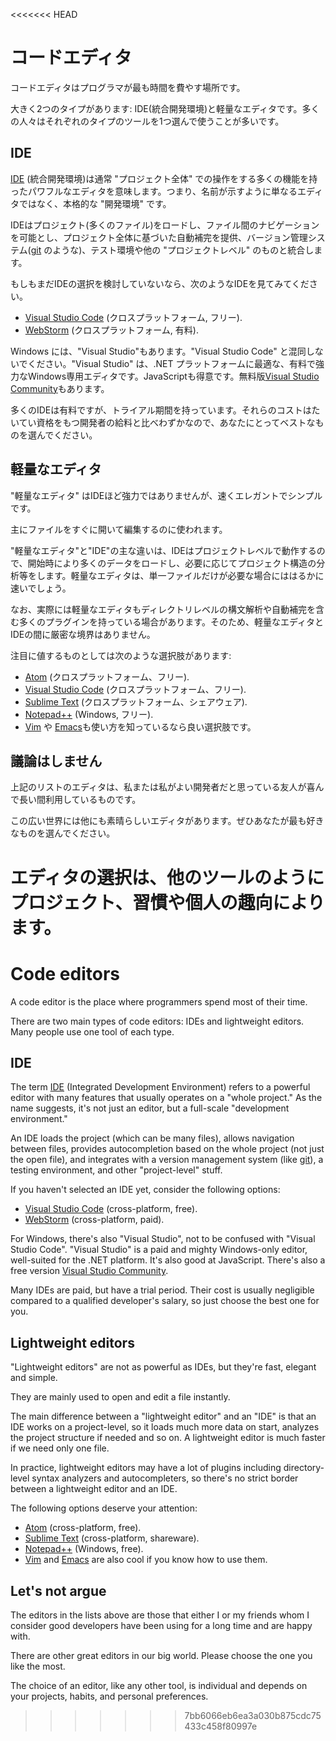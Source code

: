 <<<<<<< HEAD
# コードエディタ

コードエディタはプログラマが最も時間を費やす場所です。

大きく2つのタイプがあります: IDE(統合開発環境)と軽量なエディタです。多くの人々はそれぞれのタイプのツールを1つ選んで使うことが多いです。

## IDE

[IDE](https://en.wikipedia.org/wiki/Integrated_development_environment) (統合開発環境)は通常 "プロジェクト全体" での操作をする多くの機能を持ったパワフルなエディタを意味します。つまり、名前が示すように単なるエディタではなく、本格的な "開発環境" です。

IDEはプロジェクト(多くのファイル)をロードし、ファイル間のナビゲーションを可能とし、プロジェクト全体に基づいた自動補完を提供、バージョン管理システム([git](https://git-scm.com/) のような)、テスト環境や他の "プロジェクトレベル" のものと統合します。

もしもまだIDEの選択を検討していないなら、次のようなIDEを見てみてください。

- [Visual Studio Code](https://code.visualstudio.com/) (クロスプラットフォーム, フリー).
- [WebStorm](http://www.jetbrains.com/webstorm/) (クロスプラットフォーム, 有料).

Windows には、"Visual Studio"もあります。"Visual Studio Code" と混同しないでください。"Visual Studio" は、.NET プラットフォームに最適な、有料で強力なWindows専用エディタです。JavaScriptも得意です。無料版[Visual Studio Community](https://www.visualstudio.com/vs/community/)もあります。

多くのIDEは有料ですが、トライアル期間を持っています。それらのコストはたいてい資格をもつ開発者の給料と比べわずかなので、あなたにとってベストなものを選んでください。

## 軽量なエディタ 

"軽量なエディタ" はIDEほど強力ではありませんが、速くエレガントでシンプルです。

主にファイルをすぐに開いて編集するのに使われます。

"軽量なエディタ"と"IDE"の主な違いは、IDEはプロジェクトレベルで動作するので、開始時により多くのデータをロードし、必要に応じてプロジェクト構造の分析等をします。軽量なエディタは、単一ファイルだけが必要な場合にははるかに速いでしょう。

なお、実際には軽量なエディタもディレクトリレベルの構文解析や自動補完を含む多くのプラグインを持っている場合があります。そのため、軽量なエディタとIDEの間に厳密な境界はありません。

注目に値するものとしては次のような選択肢があります:

- [Atom](https://atom.io/) (クロスプラットフォーム、フリー).
- [Visual Studio Code](https://code.visualstudio.com/) (クロスプラットフォーム、フリー).
- [Sublime Text](http://www.sublimetext.com) (クロスプラットフォーム、シェアウェア).
- [Notepad++](https://notepad-plus-plus.org/) (Windows, フリー).
- [Vim](http://www.vim.org/) や [Emacs](https://www.gnu.org/software/emacs/)も使い方を知っているなら良い選択肢です。

## 議論はしません 

上記のリストのエディタは、私または私がよい開発者だと思っている友人が喜んで長い間利用しているものです。

この広い世界には他にも素晴らしいエディタがあります。ぜひあなたが最も好きなものを選んでください。

エディタの選択は、他のツールのようにプロジェクト、習慣や個人の趣向によります。
=======
# Code editors

A code editor is the place where programmers spend most of their time.

There are two main types of code editors: IDEs and lightweight editors. Many people use one tool of each type.

## IDE

The term [IDE](https://en.wikipedia.org/wiki/Integrated_development_environment) (Integrated Development Environment) refers to a powerful editor with many features that usually operates on a "whole project." As the name suggests, it's not just an editor, but a full-scale "development environment."

An IDE loads the project (which can be many files), allows navigation between files, provides autocompletion based on the whole project (not just the open file), and integrates with a version management system (like [git](https://git-scm.com/)), a testing environment, and other "project-level" stuff.

If you haven't selected an IDE yet, consider the following options:

- [Visual Studio Code](https://code.visualstudio.com/) (cross-platform, free).
- [WebStorm](http://www.jetbrains.com/webstorm/) (cross-platform, paid).

For Windows, there's also "Visual Studio", not to be confused with "Visual Studio Code". "Visual Studio" is a paid and mighty Windows-only editor, well-suited for the .NET platform. It's also good at JavaScript. There's also a free version [Visual Studio Community](https://www.visualstudio.com/vs/community/).

Many IDEs are paid, but have a trial period. Their cost is usually negligible compared to a qualified developer's salary, so just choose the best one for you.

## Lightweight editors

"Lightweight editors" are not as powerful as IDEs, but they're fast, elegant and simple.

They are mainly used to open and edit a file instantly.

The main difference between a "lightweight editor" and an "IDE" is that an IDE works on a project-level, so it loads much more data on start, analyzes the project structure if needed and so on. A lightweight editor is much faster if we need only one file.

In practice, lightweight editors may have a lot of plugins including directory-level syntax analyzers and autocompleters, so there's no strict border between a lightweight editor and an IDE.

The following options deserve your attention:

- [Atom](https://atom.io/) (cross-platform, free).
- [Sublime Text](http://www.sublimetext.com) (cross-platform, shareware).
- [Notepad++](https://notepad-plus-plus.org/) (Windows, free).
- [Vim](http://www.vim.org/) and [Emacs](https://www.gnu.org/software/emacs/) are also cool if you know how to use them.

## Let's not argue

The editors in the lists above are those that either I or my friends whom I consider good developers have been using for a long time and are happy with.

There are other great editors in our big world. Please choose the one you like the most.

The choice of an editor, like any other tool, is individual and depends on your projects, habits, and personal preferences.
>>>>>>> 7bb6066eb6ea3a030b875cdc75433c458f80997e
